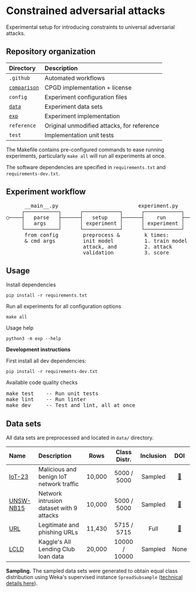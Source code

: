 # Constrained adversarial attacks

Experimental setup for introducing constraints to universal adversarial attacks.

## Repository organization

| Directory                     | Description                                |
|:------------------------------|:-------------------------------------------|
| `.github`                     | Automated workflows                        |
| [`comparison`][c_a]           | CPGD implementation + license              |
| `config`                      | Experiment configuration files             |
| [`data`](#data-sets)          | Experiment data sets                       |
| [`exp`](#experiment-workflow) | Experiment implementation                  |
| `reference`                   | Original unmodified attacks, for reference |
| `test`                        | Implementation unit tests                  |

The Makefile contains pre-configured commands to ease running experiments,
particularly `make all` will run all experiments at once.

The software dependencies are specified in `requirements.txt` and `requirements-dev.txt`.

## Experiment workflow

<pre>
      __main__.py                          experiment.py
     ┌───────────┐      ┌────────────┐      ┌────────────┐      ┌────────────┐
○────┤   parse   ├──────┤   setup    ├──────┤    run     ├──────┤    end     ├────◎
     │   args    │      │ experiment │      │ experiment │      │ experiment │
     └───────────┘      └────────────┘      └────────────┘      └────────────┘
      from config        preprocess &        k times:           * write result
      & cmd args         init model          1. train model     * plot graph
                         attack, and         2. attack
                         validation          3. score
</pre>

## Usage

Install dependencies

```
pip install -r requirements.txt
```

Run all experiments for all configuration options

```
make all
```

Usage help

```
python3 -m exp --help
```

**Development instructions**

First install all dev dependencies:

```
pip install -r requirements-dev.txt
```

Available code quality checks

<pre>
make test    -- Run unit tests
make lint    -- Run linter
make dev     -- Test and lint, all at once
</pre>


## Data sets

All data sets are preprocessed and located in `data/` directory.

| Name             | Description                              |  Rows  | Class Distr.  | Inclusion |    DOI     |
|:-----------------|:-----------------------------------------|:------:|:-------------:|:---------:|:----------:|
| [IoT-23][iot]    | Malicious and benign IoT network traffic | 10,000 |  5000 / 5000  |  Sampled  | [🔗][iotd] |
| [UNSW-NB15][uns] | Network intrusion dataset with 9 attacks | 10,000 |  5000 / 5000  |  Sampled  | [🔗][unsd] |
| [URL][url]       | Legitimate and phishing URLs             | 11,430 |  5715 / 5715  |   Full    | [🔗][urld] |
| [LCLD][lcld]     | Kaggle's All Lending Club loan data      | 20,000 | 10000 / 10000 |  Sampled  |    None    | 


**Sampling.** The sampled data sets were generated to obtain equal class distribution using Weka's supervised instance
`SpreadSubsample` ([technical details here](https://waikato.github.io/weka-blog/posts/2019-01-30-sampling/)).

[iot]: https://www.stratosphereips.org/datasets-iot23/
[iotd]: https://doi.org/10.5281/zenodo.4743746
[uns]: https://research.unsw.edu.au/projects/unsw-nb15-dataset
[unsd]: https://doi.org/10.1109/MilCIS.2015.7348942
[url]: https://data.mendeley.com/datasets/c2gw7fy2j4/3
[urld]: https://doi.org/10.1016/j.engappai.2021.104347
[lcld]: https://www.kaggle.com/datasets/wordsforthewise/lending-club
[c_a]: https://github.com/serval-uni-lu/constrained-attacks